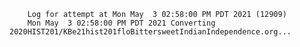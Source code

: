         Log for attempt at Mon May  3 02:58:00 PM PDT 2021 (12909)
        Mon May  3 02:58:00 PM PDT 2021 Converting 2020HIST201/KBe21hist201floBittersweetIndianIndependence.org...
